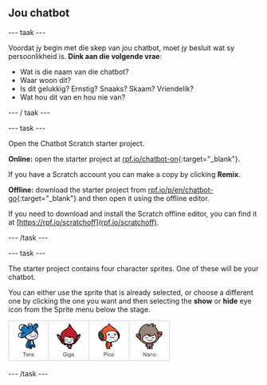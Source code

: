 ## Jou chatbot

\--- taak \---

Voordat jy begin met die skep van jou chatbot, moet jy besluit wat sy persoonlikheid is. **Dink aan die volgende vrae**:

+ Wat is die naam van die chatbot?
+ Waar woon dit?
+ Is dit gelukkig? Ernstig? Snaaks? Skaam? Vriendelik?
+ Wat hou dit van en hou nie van?

\--- / taak \---

\--- task \---

Open the Chatbot Scratch starter project.

**Online:** open the starter project at [rpf.io/chatbot-on](http://rpf.io/chatbot-on){:target="_blank"}.

If you have a Scratch account you can make a copy by clicking **Remix**.

**Offline:** download the starter project from [rpf.io/p/en/chatbot-go](http://rpf.io/p/en/chatbot-go){:target="_blank"} and then open it using the offline editor.

If you need to download and install the Scratch offline editor, you can find it at [https://rpf.io/scratchoff](rpf.io/scratchoff).

\--- /task \---

\--- task \---

The starter project contains four character sprites. One of these will be your chatbot.

You can either use the sprite that is already selected, or choose a different one by clicking the one you want and then selecting the **show** or **hide** eye icon from the Sprite menu below the stage.

![Choose a character](images/chatbot-characters.png)

\--- /task \---